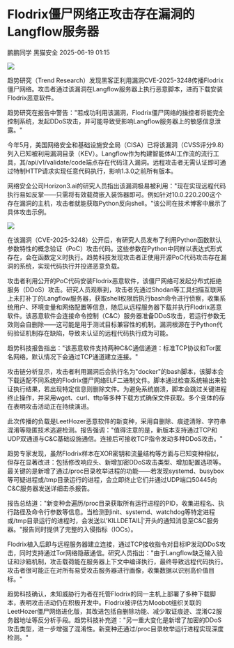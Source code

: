 #  Flodrix僵尸网络正攻击存在漏洞的Langflow服务器  
鹏鹏同学  黑猫安全   2025-06-19 01:15  
  
![](https://mmbiz.qpic.cn/sz_mmbiz_png/8dBEfDPEce96Px8ssUa5fAWicZo7HcoN663581C9X8jsNcgLxgPWuGbf5hWw2cZfLOITicAiaFqjQ7FOzibLk0K4sw/640?wx_fmt=png&from=appmsg "")  
  
趋势研究（Trend Research）发现黑客正利用漏洞CVE-2025-3248传播Flodrix僵尸网络。攻击者通过该漏洞在Langflow服务器上执行恶意脚本，进而下载安装Flodrix恶意软件。  
  
趋势研究在报告中警告："若成功利用该漏洞，Flodrix僵尸网络的操控者将能完全控制系统，发起DDoS攻击，并可能导致受影响Langflow服务器上的敏感信息泄露。"  
  
今年5月，美国网络安全和基础设施安全局（CISA）已将该漏洞（CVSS评分9.8）列入已知被利用漏洞目录（KEV）。Langflow作为构建智能体AI工作流的流行工具，其/api/v1/validate/code端点存在代码注入漏洞。远程攻击者无需认证即可通过特制HTTP请求实现任意代码执行，影响1.3.0之前所有版本。  
  
网络安全公司Horizon3.ai的研究人员指出该漏洞极易被利用："现在实现远程代码执行易如反掌——只需将有效载荷嵌入装饰器即可。例如针对10.0.220.200这个存在漏洞的主机，攻击者就能获取Python反向shell。"该公司在技术博客中展示了具体攻击示例。  
  
![](https://mmbiz.qpic.cn/sz_mmbiz_png/8dBEfDPEce96Px8ssUa5fAWicZo7HcoN60YrnHUgn4WghLDtR9tKxichZkxoWlxrGBAbE12jVgItVr9TvltDuyAQ/640?wx_fmt=png&from=appmsg "")  
  
在该漏洞（CVE-2025-3248）公开后，有研究人员发布了利用Python函数默认参数特性的概念验证（PoC）攻击代码。这些参数在Python中同样以表达式形式存在，会在函数定义时执行。趋势科技发现攻击者正使用开源PoC代码攻击存在漏洞的系统，实现代码执行并投递恶意负载。  
  
攻击者利用公开的PoC代码安装Flodrix恶意软件，该僵尸网络可发起分布式拒绝服务（DDoS）攻击。研究人员观察到，攻击者先通过Shodan等工具扫描互联网上未打补丁的Langflow服务器，获取shell权限后执行bash命令进行侦察，收集系统用户、环境变量和网络配置等信息，随后从远程服务器下载并执行Flodrix恶意软件。该恶意软件会连接命令控制（C&C）服务器准备DDoS攻击，若运行参数无效则会自删除——这可能是用于测试目标兼容性的机制。漏洞根源在于Python代码验证机制存在缺陷，导致未认证的远程代码执行成为可能。  
  
趋势科技报告指出："该恶意软件支持两种C&C通信通道：标准TCP协议和Tor匿名网络。默认情况下会通过TCP通道建立连接。"  
  
攻击链分析显示，攻击者利用漏洞后会执行名为"docker"的bash脚本，该脚本会下载适配不同系统的Flodrix僵尸网络ELF二进制文件。脚本通过检查系统输出来验证执行结果，若出现特定信息则删除文件。为避免系统崩溃，脚本会跳过关键进程终止操作，并采用wget、curl、tftp等多种下载方式确保文件获取。多个变体的存在表明攻击活动正在持续演进。  
  
此次传播的负载是LeetHozer恶意软件的新变种，采用自删除、痕迹清除、字符串混淆等隐匿技术逃避检测。报告强调："值得注意的是，新版本支持通过TCP和UDP双通道与C&C基础设施通信。连接后可接收TCP指令发动多种DDoS攻击。"  
  
趋势专家发现，虽然Flodrix样本在XOR密钥和流量结构等方面与已知变种相似，但存在显著改进：包括修改响应头、新增加密DDoS攻击类型、增加配置选项等。最关键的是新增了通过/proc目录枚举进程的功能——若发现systemd、busybox等可疑进程或/tmp目录运行的进程，会立即终止它们并通过UDP端口50445向C&C服务器发送详细击杀报告。  
  
报告总结道："新变种会遍历/proc目录获取所有运行进程的PID，收集进程名、执行路径及命令行参数等信息。当检测到init、systemd、watchdog等特定进程或/tmp目录运行的进程时，会发送以'KILLDETAIL|'开头的通知消息至C&C服务器。"报告同时提供了完整的入侵指标（IOCs）。  
  
Flodrix植入后即与远程服务器建立连接，通过TCP接收指令对目标IP发动DDoS攻击，同时支持通过Tor网络隐蔽通信。研究人员指出："由于Langflow缺乏输入验证和沙箱机制，攻击载荷能在服务器上下文中编译执行，最终导致远程代码执行。攻击者很可能正在对所有易受攻击服务器进行画像，收集数据以识别高价值目标。"  
  
趋势科技确认，未知威胁行为者在托管Flodrix的同一主机上部署了多种下载脚本，表明攻击活动仍在积极开发中。Flodrix被评估为Moobot组织关联的LeetHozer僵尸网络进化版，其改进包括自删除功能、减少取证痕迹、混淆C2服务器地址等反分析手段。趋势科技补充道："另一重大变化是新增了加密的DDoS攻击类型，进一步增强了混淆性。新变种还通过/proc目录枚举运行进程实现深度检测。"  
  
  
